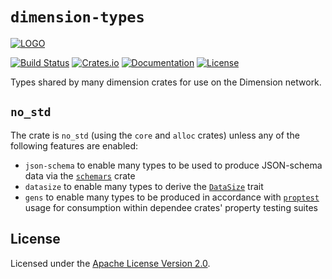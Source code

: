 # `dimension-types`

[![LOGO](https://raw.githubusercontent.com/dimension-labs/dimension-node/master/images/dimension-association-logo-primary.svg)](https://dimension.network/)

[![Build Status](https://drone-auto-dimension-labs.dimensionlabs.io/api/badges/dimension-labs/dimension-node/status.svg?branch=dev)](http://drone-auto-dimension-labs.dimensionlabs.io/dimension-labs/dimension-node)
[![Crates.io](https://img.shields.io/crates/v/dimension-types)](https://crates.io/crates/dimension-types)
[![Documentation](https://docs.rs/dimension-types/badge.svg)](https://docs.rs/dimension-types)
[![License](https://img.shields.io/badge/license-Apache-blue)](https://github.com/DimensionLabs/dimension-node/blob/master/LICENSE)

Types shared by many dimension crates for use on the Dimension network.

## `no_std`

The crate is `no_std` (using the `core` and `alloc` crates) unless any of the following features are enabled:

* `json-schema` to enable many types to be used to produce JSON-schema data via the [`schemars`](https://crates.io/crates/schemars) crate
* `datasize` to enable many types to derive the [`DataSize`](https://github.com/dimensionlabs/datasize-rs) trait
* `gens` to enable many types to be produced in accordance with [`proptest`](https://crates.io/crates/proptest) usage for consumption within dependee crates' property testing suites

## License

Licensed under the [Apache License Version 2.0](https://github.com/dimension-labs/dimension-node/blob/master/LICENSE).
